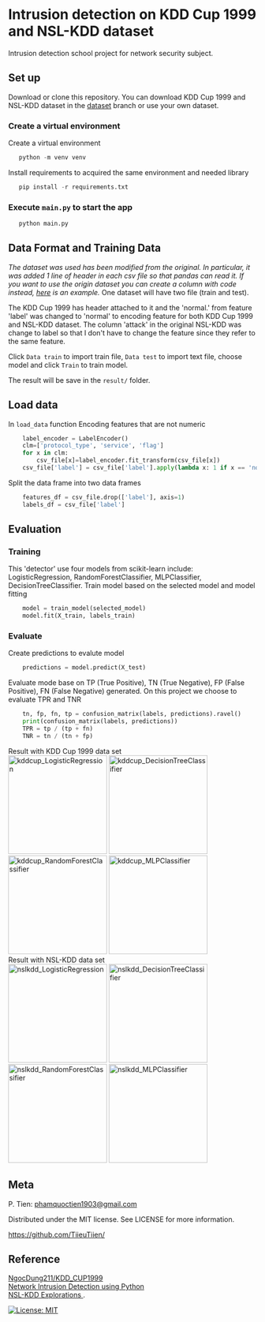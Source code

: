 # Intrusion detection on KDD Cup 1999 and NSL-KDD dataset

Intrusion detection school project for network security subject.<br>

## Set up
Download or clone this repository. You can download KDD Cup 1999 and NSL-KDD dataset in the [dataset](https://github.com/TiieuTiien/intrusion-detection/tree/dataset) branch or use your own dataset.<br>

### Create a virtual environment
Create a virtual environment
```Python
   python -m venv venv
```
Install requirements to acquired the same environment and needed library
```Python
   pip install -r requirements.txt
```
### Execute ```main.py``` to start the app
```Python
   python main.py
```

## Data Format and Training Data
<i>The dataset was used has been modified from the original. In particular, it was added 1 line of header in each csv file so that pandas can read it. If you want to use the origin dataset you can create a column with code instead, [here](https://www.kaggle.com/code/timgoodfellow/nsl-kdd-explorations) is an example.</i>
One dataset will have two file (train and test).<br>

The KDD Cup 1999 has header attached to it and the 'normal.' from feature 'label' was changed to 'normal' to encoding feature for both KDD Cup 1999 and NSL-KDD dataset. 
The column 'attack' in the original NSL-KDD was change to label so that I don't have to change the feature since they refer to the same feature.

Click ```Data train``` to import train file, ```Data test``` to import text file, choose model and click ```Train``` to train model.

The result will be save in the ```result/``` folder.

## Load data
In ```load_data``` function
Encoding features that are not numeric
```python
    label_encoder = LabelEncoder()
    clm=['protocol_type', 'service', 'flag']
    for x in clm:
        csv_file[x]=label_encoder.fit_transform(csv_file[x])
    csv_file['label'] = csv_file['label'].apply(lambda x: 1 if x == 'normal' else 0)
```
Split the data frame into two data frames
```python
    features_df = csv_file.drop(['label'], axis=1)
    labels_df = csv_file['label']
```
## Evaluation
### Training
This 'detector' use four models from scikit-learn include: LogisticRegression, RandomForestClassifier, MLPClassifier, DecisionTreeClassifier. Train model based on the selected model and model fitting
```python
    model = train_model(selected_model)
    model.fit(X_train, labels_train)
```
### Evaluate  
Create predictions to evalute model
```python
    predictions = model.predict(X_test)
```
Evaluate mode base on TP (True Positive), TN (True Negative), FP (False Positive), FN (False Negative) generated. On this project we choose to evaluate TPR and TNR
```python
    tn, fp, fn, tp = confusion_matrix(labels, predictions).ravel()
    print(confusion_matrix(labels, predictions))
    TPR = tp / (tp + fn)
    TNR = tn / (tn + fp)
```
Result with KDD Cup 1999 data set<br>
<img src="https://github.com/TiieuTiien/intrusion-detection/assets/106142689/52bec40f-d4b1-45b4-802d-a29c70248786" alt="kddcup_LogisticRegression" width="200px">
<img src="https://github.com/TiieuTiien/intrusion-detection/assets/106142689/90db2bba-28b3-4fe6-adb1-37ee11bd820d" alt="kddcup_DecisionTreeClassifier" width="200px">
<img src="https://github.com/TiieuTiien/intrusion-detection/assets/106142689/ab9478ed-931d-4509-9720-5fca8e175ff4" alt="kddcup_RandomForestClassifier" width="200px">
<img src="https://github.com/TiieuTiien/intrusion-detection/assets/106142689/21e0cb74-99d6-4ffc-8bef-5bc07921d14b" alt="kddcup_MLPClassifier" width="200px"><br>
Result with NSL-KDD data set<br>
<img src="https://github.com/TiieuTiien/intrusion-detection/assets/106142689/90b4b9a5-f05c-4cca-b883-3363ca27ef56" alt="nslkdd_LogisticRegression" width="200px">
<img src="https://github.com/TiieuTiien/intrusion-detection/assets/106142689/941b7551-ffcf-4565-9967-ce61c712dd37" alt="nslkdd_DecisionTreeClassifier" width="200px">
<img src="https://github.com/TiieuTiien/intrusion-detection/assets/106142689/34381f42-aeb1-4a22-a5e7-34cf0d3bf0be" alt="nslkdd_RandomForestClassifier" width="200px">
<img src="https://github.com/TiieuTiien/intrusion-detection/assets/106142689/712e82ee-28cb-4a74-8dd0-ab484478667e" alt="nslkdd_MLPClassifier" width="200px">

## Meta
P. Tien: phamquoctien1903@gmail.com

Distributed under the MIT license. See LICENSE for more information.

https://github.com/TiieuTiien/

## Reference
[NgocDung211/KDD_CUP1999](https://github.com/NgocDung211/KDD_CUP1999)<br>[Network Intrusion Detection using Python](https://www.kaggle.com/code/nidhirastogi/network-intrusion-detection-using-python)<br>[NSL-KDD Explorations
](https://www.kaggle.com/code/timgoodfellow/nsl-kdd-explorations).<br>

[![License: MIT](https://img.shields.io/badge/License-MIT-red.svg)](https://opensource.org/licenses/MIT)
